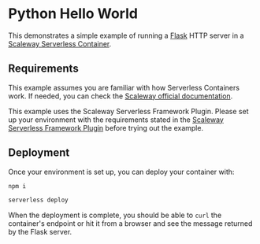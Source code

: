 # Python Hello World

This demonstrates a simple example of running a [Flask](https://flask.palletsprojects.com/en/2.0.x/quickstart/) HTTP server in a [Scaleway Serverless Container](https://www.scaleway.com/en/serverless-containers/).

## Requirements

This example assumes you are familiar with how Serverless Containers work. If needed, you can
check the [Scaleway official documentation](https://www.scaleway.com/en/docs/serverless/containers/quickstart/).

This example uses the Scaleway Serverless Framework Plugin. Please set up your environment with the requirements stated in the [Scaleway Serverless Framework Plugin](https://github.com/scaleway/serverless-scaleway-functions) before trying out the example.

## Deployment

Once your environment is set up, you can deploy your container with:

```sh
npm i

serverless deploy
```

When the deployment is complete, you should be able to `curl` the container's endpoint or hit it from a browser and see the message returned by the Flask server.
